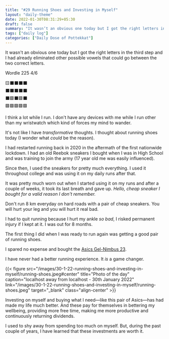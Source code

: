 ```yaml
---
title: "#29 Running Shoes and Investing in Myself"
layout: "daily-theme"
date: 2022-01-30T08:31:29+05:30
draft: false
summary: "It wasn’t an obvious one today but I got the right letters in the third step and I had already eliminated other possible vowels that could go between the two correct letters."
tags: ["daily log"]
categories: ["Daily Dose of Pottekkat"]
---
```


It wasn't an obvious one today but I got the right letters in the third step and I had already eliminated other possible vowels that could go between the two correct letters.

Wordle 225 4/6

🟨⬛⬛⬛⬛\
⬛⬛⬛⬛⬛\
⬛🟩⬛🟩⬛\
🟩🟩🟩🟩🟩

I think a lot while I run. I don't have any devices with me while I run other than my wristwatch which kind of forces my mind to wander.

It's not like I have _transformative_ thoughts. I thought about running shoes today (I wonder what _could_ be the reason).

I had restarted running back in 2020 in the aftermath of the first nationwide lockdown. I had an old Reebok sneakers I bought when I was in High School and was training to join the army (17 year old me was easily influenced).

Since then, I used the sneakers for pretty much everything. I used it throughout college and was using it on my daily runs after that.

It was pretty much worn out when I started using it on my runs and after a couple of weeks, it took its last breath and gave up. _Hello, cheap sneaker I bought for a valid reason I don't remember._

Don't run 8 km everyday on hard roads with a pair of cheap sneakers. You will hurt your leg and you will hurt it real bad.

I had to quit running because I hurt my ankle _so bad_, I risked permanent injury if I kept at it. I was out for 8 months.

The first thing I did when I was ready to run again was getting a good pair of running shoes.

I spared no expense and bought the [Asics Gel-Nimbus 23](https://www.asics.com/us/en-us/gel-nimbus-23/p/ANA_1011B004-020.html?width=Standard).

I have never had a better running experience. It _is_ a game changer.

{{< figure src="/images/30-1-22-running-shoes-and-investing-in-myself/running-shoes.jpeg#center" title="Photo of the day" caption="localhost away from localhost - 30th January 2022" link="/images/30-1-22-running-shoes-and-investing-in-myself/running-shoes.jpeg" target="_blank" class="align-center" >}}

Investing on myself and buying what I need—like this pair of Asics—has had made my life much better. And these pay for themselves in bettering my wellbeing, providing more free time, making me more productive and continuously returning dividends.

I used to shy away from spending too much on myself. But, during the past couple of years, I have learned that these investments are worth it.
